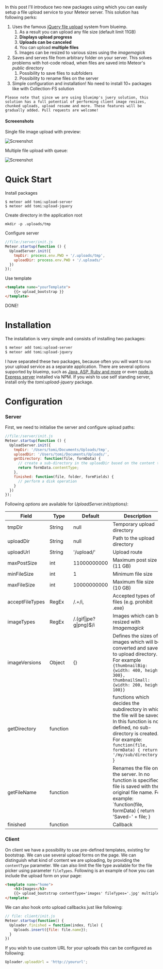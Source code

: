 In this post I'll introduce two new packages using which you can easily setup a file upload service to your Meteor server. This solution has following perks:

1. Uses the famous [jQuery file upload](https://blueimp.github.io/jQuery-File-Upload/) system from blueimp. 
	1. As a result you can upload any file size (default limit 11GB)
	2. **Displays upload progress**
	3. **Uploads can be canceled**
	4. You can upload **multiple files**
	4. Images can be resized to various sizes using the *imagemagick* 
1. Saves and serves file from arbitrary folder on your server. This solves problems with hot-code reload, when files are saved into Meteor's *public* directory
	1. Possibility to save files to subfolders
	2. Possibility to rename files on the server
1. Simple configuration and installation! No need to install 10+ packages like with Collection-FS solution 

```
Please note that since we are using blueimp's juery solution, this solution has a full potential of performing client image resizes, chunked uploads, upload resume and more. These features will be gradually added. Pull requests are welcome!
```

#### Screeenshots

Single file image upload with preview:

![Screenshot](https://dl.dropboxusercontent.com/u/3418607/Screenshots/Uploads-Single.png)

Multiple file upload with queue:

![Screenshot](https://dl.dropboxusercontent.com/u/3418607/Screenshots/Uploads.png)

# Quick Start

Install packages
```
$ meteor add tomi:upload-server
$ meteor add tomi:upload-jquery
```

Create directory in the application root
```
mkdir -p .uploads/tmp
```

Configure server

```javascript
//file:/server/init.js
Meteor.startup(function () {
  UploadServer.init({
    tmpDir: process.env.PWD + '/.uploads/tmp',
    uploadDir: process.env.PWD + '/.uploads/'
  })
});
```
	
Use template

```html
<template name="yourTemplate">
	{{> upload_bootstrap }}
</template>
```

DONE!

# Installation

The installation is very simple and consists of installing two packages:

```bash
$ meteor add tomi:upload-server
$ meteor add tomi:upload-jquery
```

I have separated these two packages, because often you will want to run your upload service as a separate application. There are several options supported by blueimp, such as [Java, ASP, Ruby and more](https://github.com/blueimp/jQuery-File-Upload/wiki) or even [node.js Express server](https://www.npmjs.org/package/blueimp-file-upload-node) installed via NPM. If you wish to use self standing server, install only the *tomi:upload-jquery* package.

# Configuration
### Server
First, we need to initialise the server and configure upload paths:

```javascript
//file:/server/init.js
Meteor.startup(function () {
  UploadServer.init({
    tmpDir: '/Users/tomi/Documents/Uploads/tmp',
    uploadDir: '/Users/tomi/Documents/Uploads/',
    getDirectory: function(file, formData) {
      // create a sub-directory in the uploadDir based on the content type (e.g. 'images')
      return formData.contentType;
    },
    finished: function(file, folder, formFields) {
      // perform a disk operation
    }
  })
});
```

Following *options* are available for *UploadServer.init(options)*:

| Field        | Type | Default  | Description  |
| ------------- | ------------- | ----- | ------- |
| tmpDir | String | null | Temporary upload directory
| uploadDir | String | null | Path to the upload directory  
| uploadUrl | String | '/upload/' | Upload route
| maxPostSize | int | 11000000000 | Maximum post size (11 GB)
| minFileSize | int | 1 | Minimum file size
| maxFileSize | int | 10000000000 | Maximum file size (10 GB) 
| acceptFileTypes | RegEx | /.+/i, | Accepted types of files (e.g. prohibit .exe)
| imageTypes | RegEx | /\.(gif\|jpe?g\|png)$/i | Images which can be resized with *Imagemagick*
| imageVersions | Object | {} | Defines the sizes of images which will be converted and saved to upload directory. For example `{thumbnailBig: {width: 400, height: 300}, thumbnailSmall: {width: 200, height: 100}}` | 
| getDirectory | function |  | functions which decides the subdirectory in which the file will be saved. In this function is not defined, no sub-directory is created. For example: `function(file, formData) { return '/my/sub/directory';` }
|getFileName | function |  | Renames the file on the server. In no function is specified, file is saved with the original file name. For example: `function(file, formData) { return 'Saved-' + file; }
| finished | function | | Callback 

### Client

On client we have a possibility to use pre-defined templates, existing for bootstrap. We can use several upload forms on the page. We can distinguish what kind of content we are uploading, by providing the `contentType` parameter. We can also limit the file type available for the file picker using parameter `fileTypes`. Following is an example of how you can include the upload form on your page:

```html
<template name="home">
    <h3>Images</h3>
    {{> upload_bootstrap contentType='images' fileTypes='.jpg' multiple=true }}
</template>
```

We can also hook onto upload callbacks just like following:

```javascript
// file: client/init.js
Meteor.startup(function() {
  Uploader.finished = function(index, file) {
    Uploads.insert({file: file.name});
  }
})
```


If you wish to use custom URL for your uploads this can be configured as following:

```javascript
Uploader.uploadUrl = 'http://yoururl';
```





